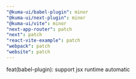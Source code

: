 ```yaml
---
"@kuma-ui/babel-plugin": minor
"@kuma-ui/next-plugin": minor
"@kuma-ui/vite": minor
"next-app-router": patch
"next": patch
"react-vite-example": patch
"webpack": patch
"website": patch
---
```


feat(babel-plugin): support jsx runtime automatic
